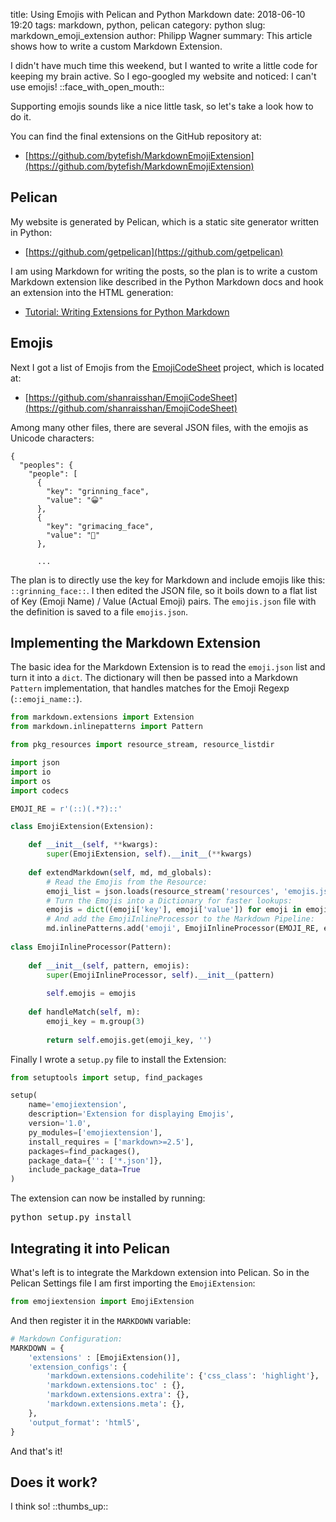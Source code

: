 ﻿title: Using Emojis with Pelican and Python Markdown 
date: 2018-06-10 19:20
tags: markdown, python, pelican
category: python
slug: markdown_emoji_extension
author: Philipp Wagner
summary: This article shows how to write a custom Markdown Extension.

[EmojiCodeSheet]: https://github.com/shanraisshan/EmojiCodeSheet

I didn't have much time this weekend, but I wanted to write a little code for keeping my brain active. So 
I ego-googled my website and noticed: I can't use emojis! ::face_with_open_mouth:: 

Supporting emojis sounds like a nice little task, so let's take a look how to do it.

You can find the final extensions on the GitHub repository at:

* [https://github.com/bytefish/MarkdownEmojiExtension](https://github.com/bytefish/MarkdownEmojiExtension)

## Pelican ##

My website is generated by Pelican, which is a static site generator written in Python:

* [https://github.com/getpelican](https://github.com/getpelican)

I am using Markdown for writing the posts, so the plan is to write a custom Markdown extension 
like described in the Python Markdown docs and hook an extension into the HTML generation:

* [Tutorial: Writing Extensions for Python Markdown](https://github.com/Python-Markdown/markdown/wiki/Tutorial:-Writing-Extensions-for-Python-Markdown)

## Emojis ##

Next I got a list of Emojis from the [EmojiCodeSheet] project, which is located at:

* [https://github.com/shanraisshan/EmojiCodeSheet](https://github.com/shanraisshan/EmojiCodeSheet)

Among many other files, there are several JSON files, with the emojis as Unicode characters:

```
{
  "peoples": {
    "people": [
      {
        "key": "grinning_face",
        "value": "😀"
      },
      {
        "key": "grimacing_face",
        "value": "😬"
      },
      
      ...
```

The plan is to directly use the key for Markdown and include emojis like this: ``::grinning_face::``. I then edited the 
JSON file, so it boils down to a flat list of Key (Emoji Name) / Value (Actual Emoji) pairs. The ``emojis.json`` file with 
the definition is saved to a file ``emojis.json``.

## Implementing the Markdown Extension ##

The basic idea for the Markdown Extension is to read the ``emoji.json`` list and turn it into a ``dict``. The dictionary will then 
be passed into a Markdown ``Pattern`` implementation, that handles matches for the Emoji Regexp (``::emoji_name::``).

```python
from markdown.extensions import Extension
from markdown.inlinepatterns import Pattern

from pkg_resources import resource_stream, resource_listdir

import json
import io
import os
import codecs

EMOJI_RE = r'(::)(.*?)::'

class EmojiExtension(Extension):

    def __init__(self, **kwargs):
        super(EmojiExtension, self).__init__(**kwargs)
                
    def extendMarkdown(self, md, md_globals):
        # Read the Emojis from the Resource:
        emoji_list = json.loads(resource_stream('resources', 'emojis.json').read().decode('utf-8'))
        # Turn the Emojis into a Dictionary for faster lookups:
        emojis = dict((emoji['key'], emoji['value']) for emoji in emoji_list)
        # And add the EmojiInlineProcessor to the Markdown Pipeline:
        md.inlinePatterns.add('emoji', EmojiInlineProcessor(EMOJI_RE, emojis) ,'<not_strong')
        
class EmojiInlineProcessor(Pattern):
    
    def __init__(self, pattern, emojis):
        super(EmojiInlineProcessor, self).__init__(pattern)
        
        self.emojis = emojis
        
    def handleMatch(self, m):
        emoji_key = m.group(3)
        
        return self.emojis.get(emoji_key, '')
```

Finally I wrote a ``setup.py`` file to install the Extension:

```python
from setuptools import setup, find_packages

setup(
    name='emojiextension',
    description='Extension for displaying Emojis',
    version='1.0',
    py_modules=['emojiextension'],
    install_requires = ['markdown>=2.5'],
    packages=find_packages(),
    package_data={'': ['*.json']},
    include_package_data=True
)
```

The extension can now be installed by running:

<pre>
python setup.py install
</pre>

## Integrating it into Pelican ##

What's left is to integrate the Markdown extension into Pelican. So in the Pelican Settings file I am first importing the ``EmojiExtension``:

```python
from emojiextension import EmojiExtension
```

And then register it in the ``MARKDOWN`` variable:

```python
# Markdown Configuration:
MARKDOWN = {
    'extensions' : [EmojiExtension()],
    'extension_configs': {
        'markdown.extensions.codehilite': {'css_class': 'highlight'},
        'markdown.extensions.toc' : {},
        'markdown.extensions.extra': {},
        'markdown.extensions.meta': {},
    },
    'output_format': 'html5',
}
```

And that's it!

## Does it work? ##

I think so! ::thumbs_up::
